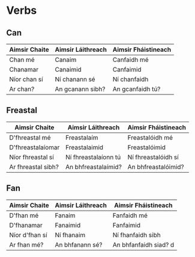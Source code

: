 # Verbs

## Can

| **Aimsir Chaite** | **Aimsir Láithreach** | **Aimsir Fháistineach** |
| ----------------- | --------------------- | ----------------------- |
| Chan mé           | Canaim                | Canfaidh mé             |
| Chanamar          | Canaimid              | Canfaimid               |
| Níor chan sí      | Ní chanann sé         | Ní chanfaidh            |
| Ar chan?          | An gcanann sibh?      | An gcanfaidh tú?        |

## Freastal

| **Aimsir Chaite**   | **Aimsir Láithreach** | **Aimsir Fháistineach** |
| ------------------- | --------------------- | ----------------------- |
| D'fhreastal mé      | Freastalaím           | Freastalóidh mé         |
| D'fhreastalaíomar   | Freastalaimid         | Freastalóimid           |
| Níor fhreastal sí   | Ní fhreastalaíonn tú  | Ní fhreastalóidh sí     |
| Ar fhreastal sibh?  | An bhfreastalaímid?   | An bhfreastalóimid?     |

## Fan

| **Aimsir Chaite** | **Aimsir Láithreach** | **Aimsir Fháistineach** |
| ----------------- | --------------------- | ----------------------- |
| D'fhan mé         | Fanaim                | Fanfaidh mé             |
| D'fhanamar        | Fanaimid              | Fanfaimid               |
| Níor d'fhan sí    | Ní fhanaim            | Ní fhanfaidh sibh       |
| Ar fhan mé?       | An bhfanann sé?       | An bhfanfaidh siad?     d|

